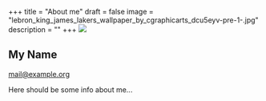 +++
title = "About me"
draft = false
image = "lebron_king_james_lakers_wallpaper_by_cgraphicarts_dcu5eyv-pre-1-.jpg"
description = ""
+++
![](/img/default-author.jpg)

## My Name

mail@example.org

Here should be some info about me...